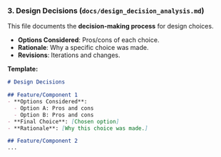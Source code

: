 ### 3. Design Decisions (`docs/design_decision_analysis.md`)
This file documents the **decision-making process** for design choices.

- **Options Considered**: Pros/cons of each choice.
- **Rationale**: Why a specific choice was made.
- **Revisions**: Iterations and changes.

**Template:**
```markdown
# Design Decisions

## Feature/Component 1
- **Options Considered**:
  - Option A: Pros and cons
  - Option B: Pros and cons
- **Final Choice**: [Chosen option]
- **Rationale**: [Why this choice was made.]

## Feature/Component 2
...

